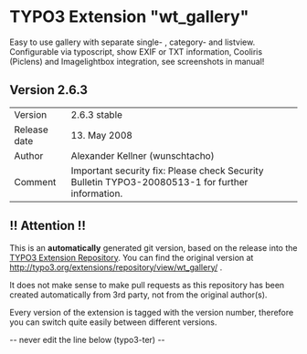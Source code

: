 # TYPO3 Extension "wt_gallery"
Easy to use gallery with separate single- , category- and listview. Configurable via typoscript, show EXIF or TXT information, Cooliris (Piclens) and Imagelightbox integration, see screenshots in manual!

## Version 2.6.3




<table>
	<tr><td>Version</td><td>2.6.3 stable</td></tr>
	<tr><td>Release date</td><td>13. May 2008</td></tr>
	<tr><td>Author</td><td>Alexander Kellner (wunschtacho)</td></tr>
	<tr><td>Comment</td><td>Important security fix: Please check Security Bulletin TYPO3-20080513-1 for further information.</td></tr>
</table>

## !! Attention !!
This is an **automatically** generated git version, based on the release into the [TYPO3 Extension Repository](http://www.typo3.org/extensions/).
You can find the original version at http://typo3.org/extensions/repository/view/wt_gallery/ .

It does not make sense to make pull requests as this repository has been created automatically from 3rd party, not from the original author(s).

Every version of the extension is tagged with the version number, therefore you can switch quite easily between different versions.


-- never edit the line below (typo3-ter) --